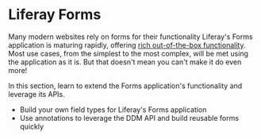 # Liferay Forms [](id=liferay-forms)

Many modern websites rely on forms for their functionality Liferay's Forms
application is maturing rapidly, offering [rich out-of-the-box
functionality](/discover/portal/-/knowledge_base/7-0/collecting-information-from-users).
Most use cases, from the simplest to the most complex, will be met using the
application as it is. But that doesn't mean you can't make it do even more!

In this section, learn to extend the Forms application's functionality and
leverage its APIs.

- Build your own field types for Liferay's Forms application
- Use annotations to leverage the DDM API and build reusable forms quickly
